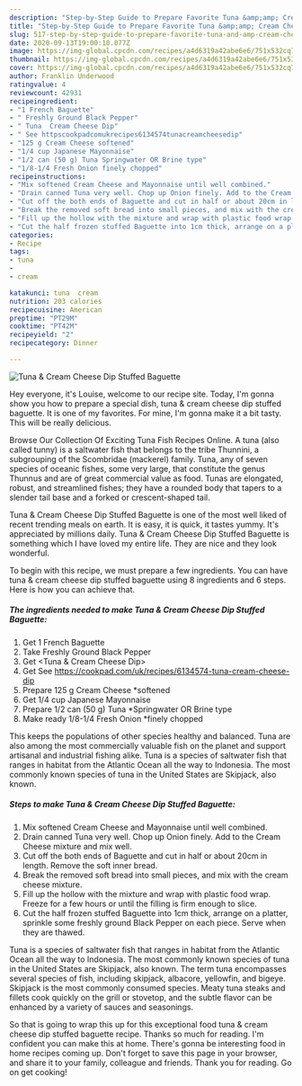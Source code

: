 ```yaml
---
description: "Step-by-Step Guide to Prepare Favorite Tuna &amp;amp; Cream Cheese Dip Stuffed Baguette"
title: "Step-by-Step Guide to Prepare Favorite Tuna &amp;amp; Cream Cheese Dip Stuffed Baguette"
slug: 517-step-by-step-guide-to-prepare-favorite-tuna-and-amp-cream-cheese-dip-stuffed-baguette
date: 2020-09-13T19:00:10.077Z
image: https://img-global.cpcdn.com/recipes/a4d6319a42abe6e6/751x532cq70/tuna-cream-cheese-dip-stuffed-baguette-recipe-main-photo.jpg
thumbnail: https://img-global.cpcdn.com/recipes/a4d6319a42abe6e6/751x532cq70/tuna-cream-cheese-dip-stuffed-baguette-recipe-main-photo.jpg
cover: https://img-global.cpcdn.com/recipes/a4d6319a42abe6e6/751x532cq70/tuna-cream-cheese-dip-stuffed-baguette-recipe-main-photo.jpg
author: Franklin Underwood
ratingvalue: 4
reviewcount: 42931
recipeingredient:
- "1 French Baguette"
- " Freshly Ground Black Pepper"
- " Tuna  Cream Cheese Dip"
- " See httpscookpadcomukrecipes6134574tunacreamcheesedip"
- "125 g Cream Cheese softened"
- "1/4 cup Japanese Mayonnaise"
- "1/2 can (50 g) Tuna Springwater OR Brine type"
- "1/8-1/4 Fresh Onion finely chopped"
recipeinstructions:
- "Mix softened Cream Cheese and Mayonnaise until well combined."
- "Drain canned Tuna very well. Chop up Onion finely. Add to the Cream Cheese mixture and mix well."
- "Cut off the both ends of Baguette and cut in half or about 20cm in length. Remove the soft inner bread."
- "Break the removed soft bread into small pieces, and mix with the cream cheese mixture."
- "Fill up the hollow with the mixture and wrap with plastic food wrap. Freeze for a few hours or until the filling is firm enough to slice."
- "Cut the half frozen stuffed Baguette into 1cm thick, arrange on a platter, sprinkle some freshly ground Black Pepper on each piece. Serve when they are thawed."
categories:
- Recipe
tags:
- tuna
- 
- cream

katakunci: tuna  cream 
nutrition: 203 calories
recipecuisine: American
preptime: "PT29M"
cooktime: "PT42M"
recipeyield: "2"
recipecategory: Dinner

---
```



![Tuna &amp; Cream Cheese Dip Stuffed Baguette](https://img-global.cpcdn.com/recipes/a4d6319a42abe6e6/751x532cq70/tuna-cream-cheese-dip-stuffed-baguette-recipe-main-photo.jpg)

Hey everyone, it's Louise, welcome to our recipe site. Today, I'm gonna show you how to prepare a special dish, tuna &amp; cream cheese dip stuffed baguette. It is one of my favorites. For mine, I'm gonna make it a bit tasty. This will be really delicious.

Browse Our Collection Of Exciting Tuna Fish Recipes Online. A tuna (also called tunny) is a saltwater fish that belongs to the tribe Thunnini, a subgrouping of the Scombridae (mackerel) family. Tuna, any of seven species of oceanic fishes, some very large, that constitute the genus Thunnus and are of great commercial value as food. Tunas are elongated, robust, and streamlined fishes; they have a rounded body that tapers to a slender tail base and a forked or crescent-shaped tail.

Tuna &amp; Cream Cheese Dip Stuffed Baguette is one of the most well liked of recent trending meals on earth. It is easy, it is quick, it tastes yummy. It's appreciated by millions daily. Tuna &amp; Cream Cheese Dip Stuffed Baguette is something which I have loved my entire life. They are nice and they look wonderful.


To begin with this recipe, we must prepare a few ingredients. You can have tuna &amp; cream cheese dip stuffed baguette using 8 ingredients and 6 steps. Here is how you can achieve that.

<!--inarticleads1-->

##### The ingredients needed to make Tuna &amp; Cream Cheese Dip Stuffed Baguette:

1. Get 1 French Baguette
1. Take  Freshly Ground Black Pepper
1. Get  &lt;Tuna &amp; Cream Cheese Dip&gt;
1. Get  See https://cookpad.com/uk/recipes/6134574-tuna-cream-cheese-dip
1. Prepare 125 g Cream Cheese *softened
1. Get 1/4 cup Japanese Mayonnaise
1. Prepare 1/2 can (50 g) Tuna *Springwater OR Brine type
1. Make ready 1/8-1/4 Fresh Onion *finely chopped


This keeps the populations of other species healthy and balanced. Tuna are also among the most commercially valuable fish on the planet and support artisanal and industrial fishing alike. Tuna is a species of saltwater fish that ranges in habitat from the Atlantic Ocean all the way to Indonesia. The most commonly known species of tuna in the United States are Skipjack, also known. 

<!--inarticleads2-->

##### Steps to make Tuna &amp; Cream Cheese Dip Stuffed Baguette:

1. Mix softened Cream Cheese and Mayonnaise until well combined.
1. Drain canned Tuna very well. Chop up Onion finely. Add to the Cream Cheese mixture and mix well.
1. Cut off the both ends of Baguette and cut in half or about 20cm in length. Remove the soft inner bread.
1. Break the removed soft bread into small pieces, and mix with the cream cheese mixture.
1. Fill up the hollow with the mixture and wrap with plastic food wrap. Freeze for a few hours or until the filling is firm enough to slice.
1. Cut the half frozen stuffed Baguette into 1cm thick, arrange on a platter, sprinkle some freshly ground Black Pepper on each piece. Serve when they are thawed.


Tuna is a species of saltwater fish that ranges in habitat from the Atlantic Ocean all the way to Indonesia. The most commonly known species of tuna in the United States are Skipjack, also known. The term tuna encompasses several species of fish, including skipjack, albacore, yellowfin, and bigeye. Skipjack is the most commonly consumed species. Meaty tuna steaks and fillets cook quickly on the grill or stovetop, and the subtle flavor can be enhanced by a variety of sauces and seasonings. 

So that is going to wrap this up for this exceptional food tuna &amp; cream cheese dip stuffed baguette recipe. Thanks so much for reading. I'm confident you can make this at home. There's gonna be interesting food in home recipes coming up. Don't forget to save this page in your browser, and share it to your family, colleague and friends. Thank you for reading. Go on get cooking!
